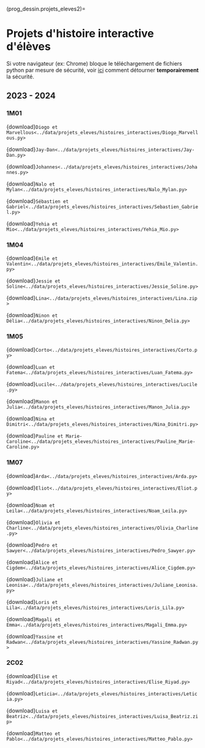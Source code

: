 (prog_dessin.projets_eleves2)=

# Projets d'histoire interactive d'élèves

Si votre navigateur (ex: Chrome) bloque le téléchargement de fichiers python par mesure de sécurité, voir <a href="https://www.autodesk.fr/support/technical/article/caas/sfdcarticles/sfdcarticles/FRA/This-file-is-dangerous-so-Chrome-has-blocked-it-message-received-when-downloading-ZIP-files-from-BIM-360-Team.html#:~:text=Pour%20le%20d%C3%A9sactiver%20temporairement%20%3A&text=S%C3%A9lectionnez%20Confidentialit%C3%A9%20et%20s%C3%A9curit%C3%A9%20sur,fen%C3%AAtre%20contextuelle%20suivante%20en%20d%C3%A9sactivant." target="_blank">ici</a> comment détourner **temporairement** la sécurité.

## 2023 - 2024

### 1M01

{download}`Diogo et Marvellous<../data/projets_eleves/histoires_interactives/Diogo_Marvellous.py>`

{download}`Jay-Dan<../data/projets_eleves/histoires_interactives/Jay-Dan.py>`

{download}`Johannes<../data/projets_eleves/histoires_interactives/Johannes.py>`

{download}`Nalo et Mylan<../data/projets_eleves/histoires_interactives/Nalo_Mylan.py>`

{download}`Sébastien et Gabriel<../data/projets_eleves/histoires_interactives/Sebastien_Gabriel.py>`

{download}`Yehia et Mio<../data/projets_eleves/histoires_interactives/Yehia_Mio.py>`

### 1M04

{download}`Emile et Valentin<../data/projets_eleves/histoires_interactives/Emile_Valentin.py>`

{download}`Jessie et Soline<../data/projets_eleves/histoires_interactives/Jessie_Soline.py>`

{download}`Lina<../data/projets_eleves/histoires_interactives/Lina.zip>`

{download}`Ninon et Délia<../data/projets_eleves/histoires_interactives/Ninon_Delia.py>`

### 1M05

{download}`Corto<../data/projets_eleves/histoires_interactives/Corto.py>`

{download}`Luan et Fatema<../data/projets_eleves/histoires_interactives/Luan_Fatema.py>`

{download}`Lucile<../data/projets_eleves/histoires_interactives/Lucile.py>`

{download}`Manon et Julia<../data/projets_eleves/histoires_interactives/Manon_Julia.py>`

{download}`Nina et Dimitri<../data/projets_eleves/histoires_interactives/Nina_Dimitri.py>`

{download}`Pauline et Marie-Caroline<../data/projets_eleves/histoires_interactives/Pauline_Marie-Caroline.py>`

### 1M07

{download}`Arda<../data/projets_eleves/histoires_interactives/Arda.py>`

{download}`Eliot<../data/projets_eleves/histoires_interactives/Eliot.py>`

{download}`Noam et Leila<../data/projets_eleves/histoires_interactives/Noam_Leila.py>`

{download}`Olivia et Charline<../data/projets_eleves/histoires_interactives/Olivia_Charline.py>`

{download}`Pedro et Sawyer<../data/projets_eleves/histoires_interactives/Pedro_Sawyer.py>`

{download}`Alice et Cigdem<../data/projets_eleves/histoires_interactives/Alice_Cigdem.py>`

{download}`Juliane et Leonisa<../data/projets_eleves/histoires_interactives/Juliane_Leonisa.py>`

{download}`Loris et Lila<../data/projets_eleves/histoires_interactives/Loris_Lila.py>`

{download}`Magali et Emma<../data/projets_eleves/histoires_interactives/Magali_Emma.py>`

{download}`Yassine et Radwan<../data/projets_eleves/histoires_interactives/Yassine_Radwan.py>`

### 2C02

{download}`Elise et Riyad<../data/projets_eleves/histoires_interactives/Elise_Riyad.py>`

{download}`Leticia<../data/projets_eleves/histoires_interactives/Leticia.py>`

{download}`Luisa et Beatriz<../data/projets_eleves/histoires_interactives/Luisa_Beatriz.zip>`

{download}`Matteo et Pablo<../data/projets_eleves/histoires_interactives/Matteo_Pablo.py>`
